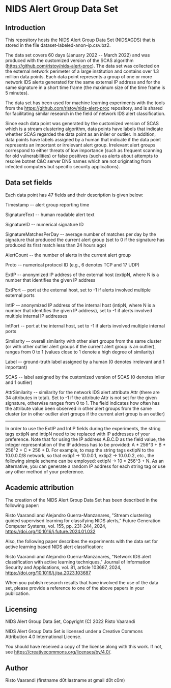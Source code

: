 NIDS Alert Group Data Set
=========================


Introduction
------------
This repository hosts the NIDS Alert Group Data Set (NIDSAGDS) that is stored in the file dataset-labeled-anon-ip.csv.bz2.

The data set covers 60 days (January 2022 -- March 2022) and was produced with the customized version of the SCAS algorithm (https://github.com/ristov/nids-alert-proc). The data set was collected on the external network perimeter of a large institution and contains over 1.3 million data points. Each data point represents a group of one or more network IDS alerts generated for the same external IP address and for the same signature in a short time frame (the maximum size of the time frame is 5 minutes).

The data set has been used for machine learning experiments with the tools from the https://github.com/ristov/nids-alert-proc repository, and is shared for facilitating similar research in the field of network IDS alert classification.

Since each data point was generated by the customized version of SCAS which is a stream clustering algorithm, data points have labels that indicate whether SCAS regarded the data point as an inlier or outlier. In addition, data points have labels assigned by a human that indicate if the data point represents an important or irrelevant alert group. Irrelevant alert groups correspond to either threats of low importance (such as frequent scanning for old vulnerabilities) or false positives (such as alerts about attempts to resolve botnet C&C server DNS names which are not originating from infected computers but specific security applications).


Data set fields
---------------
Each data point has 47 fields and their description is given below:

Timestamp -- alert group reporting time

SignatureText -- human readable alert text

SignatureID -- numerical signature ID

SignatureMatchesPerDay -- average number of matches per day by the signature that produced the current alert group (set to 0 if the signature has produced its first match less than 24 hours ago)

AlertCount -- the number of alerts in the current alert group

Proto -- numerical protocol ID (e.g., 6 denotes TCP and 17 UDP)

ExtIP -- anonymized IP address of the external host (extipN, where N is a number that identifies the given IP address

ExtPort -- port at the external host, set to -1 if alerts involved multiple external ports

IntIP -- anonymized IP address of the internal host (intipN, where N is a number that identifies the given IP address), set to -1 if alerts involved multiple internal IP addresses

IntPort -- port at the internal host, set to -1 if alerts involved multiple internal ports

Similarity -- overall similarity with other alert groups from the same cluster (or with other outlier alert groups if the current alert group is an outlier), ranges from 0 to 1 (values close to 1 denote a high degree of similarity)

Label -- ground-truth label assigned by a human (0 denotes irrelevant and 1 important)

SCAS -- label assigned by the customized version of SCAS (0 denotes inlier and 1 outlier)

AttrSimilarity -- similarity for the network IDS alert attribute Attr (there are 34 attributes in total). Set to -1 if the attribute Attr is not set for the given signature, otherwise ranges from 0 to 1. The field indicates how often has the attribute value been observed in other alert groups from the same cluster (or in other outlier alert groups if the current alert group is an outlier) 

----------
In order to use the ExtIP and IntIP fields during the experiments, the string tags extipN and intipN need to be replaced with IP addresses of your preference. Note that for using the IP address A.B.C.D as the field value, the integer representation of the IP address has to be provided: A * 256^3 + B * 256^2 + C * 256 + D. For example, to map the string tags extipN to the 10.0.0.0/8 network, so that extip1 -> 10.0.0.1, extip2 -> 10.0.0.2, etc., the following simple scheme can be employed: extipN -> 10 * 256^3 + N. As an alternative, you can generate a random IP address for each string tag or use any other method of your preference.


Academic attribution
--------------------
The creation of the NIDS Alert Group Data Set has been described in the following paper:

Risto Vaarandi and Alejandro Guerra-Manzanares, "Stream clustering guided supervised learning for classifying NIDS alerts," Future Generation Computer Systems, vol. 155, pp. 231-244, 2024, https://doi.org/10.1016/j.future.2024.01.032

Also, the following paper describes the experiments with the data set for active learning based NIDS alert classification:

Risto Vaarandi and Alejandro Guerra-Manzanares, "Network IDS alert classification with active learning techniques," Journal of Information Security and Applications, vol. 81, article 103687, 2024, https://doi.org/10.1016/j.jisa.2023.103687

When you publish research results that have involved the use of the data set, please provide a reference to one of the above papers in your publication.


Licensing
---------
NIDS Alert Group Data Set, Copyright (C) 2022 Risto Vaarandi

NIDS Alert Group Data Set is licensed under a Creative Commons Attribution 4.0 International License.

You should have received a copy of the license along with this work. If not, see https://creativecommons.org/licenses/by/4.0/.


Author
------
Risto Vaarandi (firstname d0t lastname at gmail d0t c0m)

